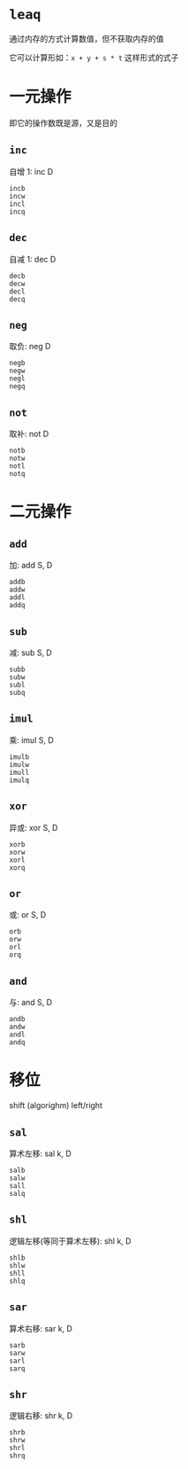 # `leaq`

通过内存的方式计算数值，但不获取内存的值

它可以计算形如：`x + y + s * t` 这样形式的式子

# 一元操作

即它的操作数既是源，又是目的

## `inc`

自增 1:  inc D
```
incb
incw
incl
incq
```

## `dec`

自减 1: dec D
```
decb
decw
decl
decq
```

## `neg`

取负: neg D
```
negb
negw
negl
negq
```

## `not`

取补: not D
```
notb
notw
notl
notq
```

# 二元操作

## `add`

加: add S, D
```
addb
addw
addl
addq
```

## `sub`

减: sub S, D
```
subb
subw
subl
subq
```

## `imul`

乘: imul S, D
```
imulb
imulw
imull
imulq
```

## `xor`

异或: xor S, D
```
xorb
xorw
xorl
xorq
```

## `or`

或: or S, D
```
orb
orw
orl
orq
```

## `and`

与: and S, D
```
andb
andw
andl
andq
```

# 移位

shift (algorighm) left/right

## `sal`

算术左移: sal k, D
```
salb
salw
sall
salq
```

## `shl`

逻辑左移(等同于算术左移): shl k, D
```
shlb
shlw
shll
shlq
```

## `sar`

算术右移: sar k, D
```
sarb
sarw
sarl
sarq
```

## `shr`

逻辑右移: shr k, D
```
shrb
shrw
shrl
shrq
```